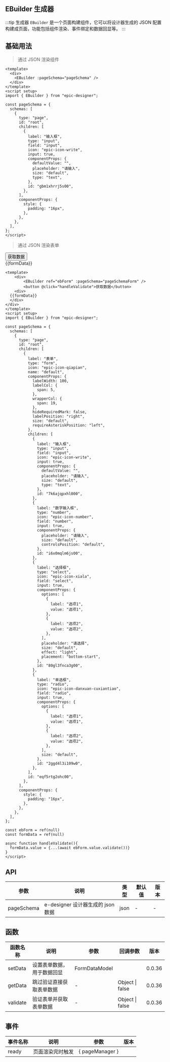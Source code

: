 ## EBuilder 生成器

:::tip 生成器
`EBuilder` 是一个页面构建组件，它可以将设计器生成的 JSON 配置构建成页面，功能包括组件渲染、事件绑定和数据回显等。
:::

## 基础用法

> 通过 JSON 渲染组件

<div>
	<EBuilder :pageSchema="pageSchema" />
</div>

```vue
<template>
  <div>
    <EBuilder :pageSchema="pageSchema" />
  </div>
</template>
<script setup>
import { EBuilder } from "epic-designer";

const pageSchema = {
  schemas: [
    {
      type: "page",
      id: "root",
      children: [
        {
          label: "输入框",
          type: "input",
          field: "input",
          icon: "epic-icon-write",
          input: true,
          componentProps: {
            defaultValue: "",
            placeholder: "请输入",
            size: "default",
            type: "text",
          },
          id: "gbm1xhrrj5s00",
        },
      ],
      componentProps: {
        style: {
          padding: "16px",
        },
      },
    },
  ],
};
</script>
```

> 通过 JSON 渲染表单

<div>
	<EBuilder ref="ebForm" :pageSchema="pageSchemaForm" />
  <button @click="handleValidate">获取数据</button>
  <div>
  {{formData}}
  </div>
</div>

```vue
<template>
	<div>
		<EBuilder ref="ebForm" :pageSchema="pageSchemaForm" />
  		<button @click="handleValidate">获取数据</button>
  	<div>
  {{formData}}
  </div>
</div>
</template>
<script setup>
import { EBuilder } from "epic-designer";

const pageSchema = {
  schemas: [
    {
      type: "page",
      id: "root",
      children: [
        {
          label: "表单",
          type: "form",
          icon: "epic-icon-qiapian",
          name: "default",
          componentProps: {
            labelWidth: 100,
            labelCol: {
              span: 5,
            },
            wrapperCol: {
              span: 19,
            },
            hideRequiredMark: false,
            labelPosition: "right",
            size: "default",
            requireAsteriskPosition: "left",
          },
          children: [
            {
              label: "输入框",
              type: "input",
              field: "input",
              icon: "epic-icon-write",
              input: true,
              componentProps: {
                defaultValue: "",
                placeholder: "请输入",
                size: "default",
                type: "text",
              },
              id: "7k6ajqpxhl000",
            },
            {
              label: "数字输入框",
              type: "number",
              icon: "epic-icon-number",
              field: "number",
              input: true,
              componentProps: {
                placeholder: "请输入",
                size: "default",
                controlsPosition: "default",
              },
              id: "i6x0mqlm6js00",
            },
            {
              label: "选择框",
              type: "select",
              icon: "epic-icon-xiala",
              field: "select",
              input: true,
              componentProps: {
                options: [
                  {
                    label: "选项1",
                    value: "选项1",
                  },
                  {
                    label: "选项2",
                    value: "选项2",
                  },
                ],
                placeholder: "请选择",
                size: "default",
                effect: "light",
                placement: "bottom-start",
              },
              id: "80gl3fnca3g00",
            },
            {
              label: "单选框",
              type: "radio",
              icon: "epic-icon-danxuan-cuxiantiao",
              field: "radio",
              input: true,
              componentProps: {
                options: [
                  {
                    label: "选项1",
                    value: "选项1",
                  },
                  {
                    label: "选项2",
                    value: "选项2",
                  },
                ],
                size: "default",
              },
              id: "2ggd4l3i109w0",
            },
          ],
          id: "eqf5rtg2ohc00",
        },
      ],
      componentProps: {
        style: {
          padding: "16px",
        },
      },
    },
  ],
};
    
const ebForm = ref(null)
const formData = ref(null)

async function handleValidate(){
  formData.value = {...(await ebForm.value.validate())}
}
</script>
```

<script setup>
import { EBuilder } from "epic-designer";
import { ref } from 'vue'
import "epic-designer/dist/style.css";
import { EDesigner,setupElementPlus } from "epic-designer";
import 'element-plus/dist/index.css'
setupElementPlus();
const ebForm = ref(null)
const formData = ref(null)

const pageSchema = {
  schemas: [
    {
      type: "page",
      id: "root",
      children: [
        {
          label: "输入框",
          type: "input",
          field: "input",
          icon: "epic-icon-write",
          input: true,
          componentProps: {
            defaultValue: "",
            placeholder: "请输入",
            size: "default",
            type: "text",
          },
          id: "gbm1xhrrj5s00",
        },
      ],
      componentProps: {
        style: {
          padding: "16px",
        },
      },
    },
  ],
};

const pageSchemaForm = {
  schemas: [
    {
      type: "page",
      id: "root",
      children: [
        {
          label: "表单",
          type: "form",
          icon: "epic-icon-qiapian",
          name: "default",
          componentProps: {
            labelWidth: 100,
            labelCol: {
              span: 5,
            },
            wrapperCol: {
              span: 19,
            },
            hideRequiredMark: false,
            labelPosition: "right",
            size: "default",
            requireAsteriskPosition: "left",
          },
          children: [
            {
              label: "输入框",
              type: "input",
              field: "input",
              icon: "epic-icon-write",
              input: true,
              componentProps: {
                defaultValue: "",
                placeholder: "请输入",
                size: "default",
                type: "text",
              },
              id: "7k6ajqpxhl000",
            },
            {
              label: "数字输入框",
              type: "number",
              icon: "epic-icon-number",
              field: "number",
              input: true,
              componentProps: {
                placeholder: "请输入",
                size: "default",
                controlsPosition: "default",
              },
              id: "i6x0mqlm6js00",
            },
            {
              label: "选择框",
              type: "select",
              icon: "epic-icon-xiala",
              field: "select",
              input: true,
              componentProps: {
                options: [
                  {
                    label: "选项1",
                    value: "选项1",
                  },
                  {
                    label: "选项2",
                    value: "选项2",
                  },
                ],
                placeholder: "请选择",
                size: "default",
                effect: "light",
                placement: "bottom-start",
              },
              id: "80gl3fnca3g00",
            },
            {
              label: "单选框",
              type: "radio",
              icon: "epic-icon-danxuan-cuxiantiao",
              field: "radio",
              input: true,
              componentProps: {
                options: [
                  {
                    label: "选项1",
                    value: "选项1",
                  },
                  {
                    label: "选项2",
                    value: "选项2",
                  },
                ],
                size: "default",
              },
              id: "2ggd4l3i109w0",
            },
          ],
          id: "eqf5rtg2ohc00",
        },
      ],
      componentProps: {
        style: {
          padding: "16px",
        },
      },
    },
  ]
};

async function handleValidate(){
  formData.value = {...(await ebForm.value.validate())}
  // alert('您可以在控制台查看数据')
}



</script>

## API

| 参数       | 说明                              | 类型 | 默认值 | 版本 |
| ---------- | --------------------------------- | ---- | ------ | ---- |
| pageSchema | e-designer 设计器生成的 json 数据 | json | -      | -    |

## 函数

| 函数名称 | 说明                       | 参数          | 回调参数        | 版本   |
| -------- | -------------------------- | ------------- | --------------- | ------ |
| setData  | 设置表单数据，用于数据回显 | FormDataModel |                 | 0.0.36 |
| getData  | 跳过验证直接获取表单数据   | -             | Object \| false | 0.0.36 |
| validate | 验证表单并获取表单数据     | -             | Object \| false | 0.0.36 |

## 事件

| 事件名称 | 说明             | 参数            | 版本 |
| -------- | ---------------- | --------------- | ---- |
| ready    | 页面渲染完时触发 | { pageManager } |      |

